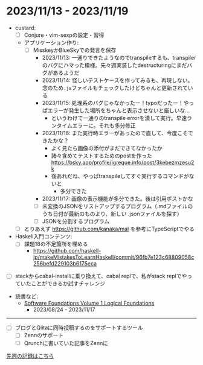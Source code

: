 # 2023/11/13 - 2023/11/19

- custard:
    - [ ] Conjure・vim-sexpの設定・習得
    - アプリケーション作り:
        - [ ] MisskeyかBlueSkyでの発言を保存
            - 2023/11/13: 一通りできたようなのでtranspileするも、transpilerのバグにハマった模様。先々週実装したdestructuringにまだバグがあるようだ
            - 2023/11/14: 怪しいテストケースを作ってみるも、再現しない。念のため`.js`ファイルもチェックしたけどちゃんと更新されている
            - 2023/11/15: 処理系のバグじゃなかったー！typoだったー！やっぱエラーが発生した場所をちゃんと表示させないと厳しいな...
                - というわけで一通りのtranspile errorを潰して実行。早速ランタイムエラーに。それも多分修正
            - 2023/11/16: また実行時エラーがあったので直して、今度こそできたかな？
                - よく見たら画像の添付がまだできてなかったか
                - 諸々含めてテストするためのpostを作った <https://bsky.app/profile/igreque.info/post/3kebezmzesu2k>
                - 後あれだね、やっぱtranspileしてすぐ実行するコマンドがないと
                    - 多分できた
            - 2023/11/17: 画像の表示機能が多分できた。後は引用ポストかな
            - [ ] 未変換のJSONをリストアップするプログラム（.mdファイルのうち日付が最新のものより、新しい .jsonファイルを探す）
            - [ ] JSONを分割するプログラム
    - [ ] とりあえず <https://github.com/kanaka/mal> を参考にTypeScriptでやる
- Haskell入門コンテンツ:
    - [ ] 課題18の不足箇所を埋める
        - <https://github.com/haskell-jp/makeMistakesToLearnHaskell/commit/96fb7e123c68809058c256befd229103b6175eca>
- [ ] stackからcabal-installに乗り換えて、cabal replで、私がstack replでやっていたことができるか試すチャレンジ
- 読書など:
    - [Software Foundations Volume 1 Logical Foundations](https://softwarefoundations.cis.upenn.edu/lf-current/index.html)
        - 2023/08/24 - 2023/11/17

------

- [ ] ブログとQiitaに同時投稿するのをサポートするツール
    - [ ] Zennのサポート
    - [ ] Qrunchに書いていた記事をZennに

[先週の記録はこちら](https://github.com/igrep/daily-commits/blob/13a44d41e91f6abf1dfdc0f03e79020e26d5b829/yesterday.md)
